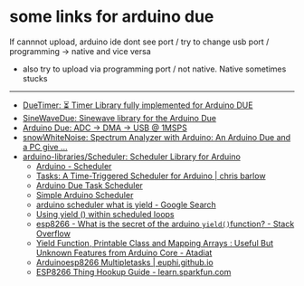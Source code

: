 # some links for arduino due

If cannnot upload, arduino ide dont see port / try to change usb port / programming -> native and vice versa
- also try to upload via programming port / not native. Native sometimes stucks

---
- [DueTimer: ⏳ Timer Library fully implemented for Arduino DUE](https://github.com/ivanseidel/DueTimer)
- [SineWaveDue: Sinewave library for the Arduino Due](https://github.com/cmasenas/SineWaveDue)
- [Arduino Due: ADC → DMA → USB @ 1MSPS](https://gist.github.com/pklaus/5921022)
- [snowWhiteNoise: Spectrum Analyzer with Arduino: An Arduino Due and a PC give ...](https://github.com/hamed/snowWhiteNoise)
- [arduino-libraries/Scheduler: Scheduler Library for Arduino](https://github.com/arduino-libraries/Scheduler)
    - [Arduino - Scheduler](https://www.arduino.cc/en/Reference/Scheduler)
    - [Tasks: A Time-Triggered Scheduler for Arduino | chris barlow](https://chrisbarlow.wordpress.com/2016/04/27/tasks-a-time-triggered-scheduler-for-arduino/)
    - [Arduino Due Task Scheduler](https://forum.arduino.cc/index.php?topic=130917.0)
    - [Simple Arduino Scheduler](https://forum.arduino.cc/index.php?topic=372119.0)
    - [arduino scheduler what is yield - Google Search](https://www.google.com/search?q=arduino+scheduler+what+is+yield)
    - [Using yield () within scheduled loops](https://forum.arduino.cc/index.php?topic=450589.0)
    - [esp8266 - What is the secret of the arduino `yield()`function? - Stack Overflow](https://stackoverflow.com/questions/34497758/what-is-the-secret-of-the-arduino-yieldfunction#)
    - [Yield Function, Printable Class and Mapping Arrays : Useful But Unknown Features from Arduino Core - Atadiat](https://atadiat.com/en/e-yield-function-printable-class-mapping-arrays-useful-arduino-core/)
    - [Arduinoesp8266 Multipletasks | euphi.github.io](https://euphi.github.io/2018/03/31/ArduinoESP8266-multipleTasks.html)
    - [ESP8266 Thing Hookup Guide - learn.sparkfun.com](https://learn.sparkfun.com/tutorials/esp8266-thing-hookup-guide/using-the-arduino-addon)
